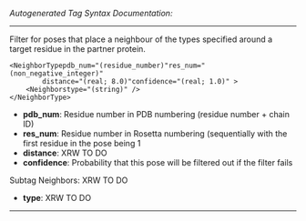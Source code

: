 _Autogenerated Tag Syntax Documentation:_

---
Filter for poses that place a neighbour of the types specified around a target residue in the partner protein.

```
<NeighborTypepdb_num="(residue_number)"res_num="(non_negative_integer)"
        distance="(real; 8.0)"confidence="(real; 1.0)" >
    <Neighborstype="(string)" />
</NeighborType>
```

-   **pdb_num**: Residue number in PDB numbering (residue number + chain ID)
-   **res_num**: Residue number in Rosetta numbering (sequentially with the first residue in the pose being 1
-   **distance**: XRW TO DO
-   **confidence**: Probability that this pose will be filtered out if the filter fails


Subtag Neighbors:   XRW TO DO

-   **type**: XRW TO DO

---
